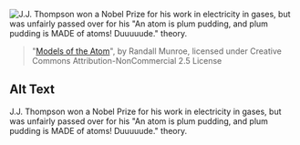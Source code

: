 ![J.J. Thompson won a Nobel Prize for his work in electricity in gases, but was unfairly passed over for his "An atom is plum pudding, and plum pudding is MADE of atoms! Duuuuude." theory.](https://imgs.xkcd.com/comics/models_of_the_atom.png)
> "[Models of the Atom](https://xkcd.com/2100/)", by Randall Munroe, licensed under Creative Commons Attribution-NonCommercial 2.5 License

## Alt Text
J.J. Thompson won a Nobel Prize for his work in electricity in gases, but was unfairly passed over for his "An atom is plum pudding, and plum pudding is MADE of atoms! Duuuuude." theory.
